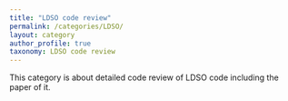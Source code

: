 ```yaml
---
title: "LDSO code review"
permalink: /categories/LDSO/
layout: category
author_profile: true
taxonomy: LDSO code review
---
```


This category is about detailed code review of LDSO code including the paper of it.